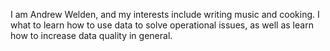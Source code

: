I am Andrew Welden, and my interests include writing music and cooking. I what to learn how to use data to solve operational issues, as well as learn how to increase data quality in general.
